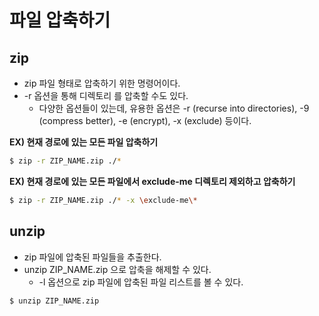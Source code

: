 # 파일 압축하기

## zip
- zip 파일 형태로 압축하기 위한 명령어이다.
- -r 옵션을 통해 디렉토리 를 압축할 수도 있다.
  - 다양한 옵션들이 있는데, 유용한 옵션은 -r (recurse into directories), -9 (compress better), -e (encrypt), -x (exclude) 등이다.

__EX) 현재 경로에 있는 모든 파일 압축하기__
```sh
$ zip -r ZIP_NAME.zip ./*
```

__EX) 현재 경로에 있는 모든 파일에서 exclude-me 디렉토리 제외하고 압축하기__
```sh
$ zip -r ZIP_NAME.zip ./* -x \exclude-me\*
```

## unzip
- zip 파일에 압축된 파일들을 추출한다.
- unzip ZIP_NAME.zip 으로 압축을 해제할 수 있다.
  - -l 옵션으로 zip 파일에 압축된 파일 리스트를 볼 수 있다.
```
$ unzip ZIP_NAME.zip
```

